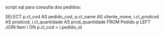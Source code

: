 script sql para consulta dos pedidos:

SELECT p.cl_cod AS pedido_cod, p.cl_name AS cliente_nome, i.cl_prodcod AS prodcod, i.cl_quantidade AS prod_quantidade FROM Pedido p LEFT JOIN Item i ON p.cl_cod = i.pedido_id
